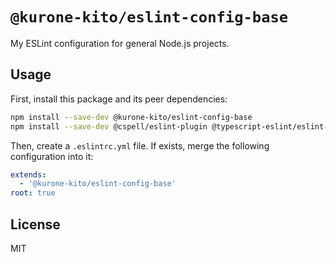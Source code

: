 # `@kurone-kito/eslint-config-base`

My ESLint configuration for general Node.js projects.

## Usage

First, install this package and its peer dependencies:

```sh
npm install --save-dev @kurone-kito/eslint-config-base
npm install --save-dev @cspell/eslint-plugin @typescript-eslint/eslint-plugin @typescript-eslint/parser eslint eslint-config-airbnb-typescript eslint-config-prettier eslint-formatter-codeframe eslint-import-resolver-node eslint-import-resolver-typescript eslint-plugin-editorconfig eslint-plugin-import eslint-plugin-jsdoc eslint-plugin-json eslint-plugin-lodash eslint-plugin-markdown eslint-plugin-yaml
```

Then, create a `.eslintrc.yml` file. If exists, merge the following configuration into it:

```yaml
extends:
  - '@kurone-kito/eslint-config-base'
root: true
```

## License

MIT
